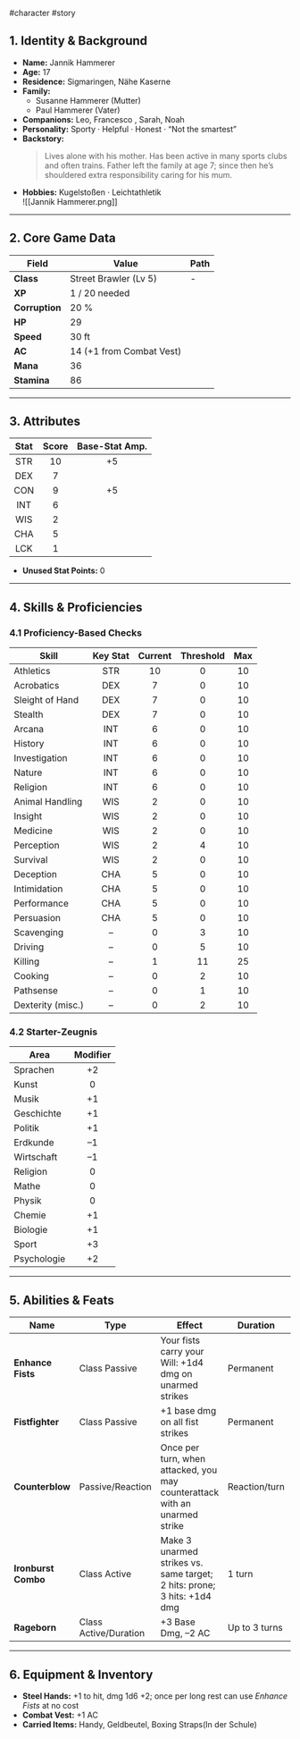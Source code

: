 #character #story 
## 1. Identity & Background
- **Name:** Jannik Hammerer  
- **Age:** 17  
- **Residence:** Sigmaringen, Nähe Kaserne 
- **Family:**  
  - Susanne Hammerer (Mutter)  
  - Paul Hammerer (Vater)  
- **Companions:** Leo, Francesco , Sarah, Noah
- **Personality:** Sporty · Helpful · Honest · “Not the smartest”  
- **Backstory:**  
  > Lives alone with his mother. Has been active in many sports clubs and often trains. Father left the family at age 7; since then he’s shouldered extra responsibility caring for his mum.  
- **Hobbies:** Kugelstoßen · Leichtathletik  
![[Jannik Hammerer.png]]
---

## 2. Core Game Data
| Field          | Value                    | Path |
| -------------- | ------------------------ | ---- |
| **Class**      | Street Brawler (Lv 5)    | -    |
| **XP**         | 1 / 20 needed            |      |
| **Corruption** | 20 %                     |      |
| **HP**         | 29                       |      |
| **Speed**      | 30 ft                    |      |
| **AC**         | 14 (+1 from Combat Vest) |      |
| **Mana**       | 36                       |      |
| **Stamina**    | 86                       |      |

---

## 3. Attributes
| Stat | Score | Base-Stat Amp. |
|:----:|:-----:|:--------------:|
| STR  | 10    | +5             |
| DEX  | 7     |                |
| CON  | 9     | +5             |
| INT  | 6     |                |
| WIS  | 2     |                |
| CHA  | 5     |                |
| LCK  | 1     |                |

- **Unused Stat Points:** 0

---

## 4. Skills & Proficiencies

### 4.1 Proficiency-Based Checks
| Skill           | Key Stat | Current | Threshold | Max |
|-----------------|:--------:|:-------:|:---------:|:---:|
| Athletics       | STR      | 10      | 0         | 10  |
| Acrobatics      | DEX      | 7       | 0         | 10  |
| Sleight of Hand | DEX      | 7       | 0         | 10  |
| Stealth         | DEX      | 7       | 0         | 10  |
| Arcana          | INT      | 6       | 0         | 10  |
| History         | INT      | 6       | 0         | 10  |
| Investigation   | INT      | 6       | 0         | 10  |
| Nature          | INT      | 6       | 0         | 10  |
| Religion        | INT      | 6       | 0         | 10  |
| Animal Handling | WIS      | 2       | 0         | 10  |
| Insight         | WIS      | 2       | 0         | 10  |
| Medicine        | WIS      | 2       | 0         | 10  |
| Perception      | WIS      | 2       | 4         | 10  |
| Survival        | WIS      | 2       | 0         | 10  |
| Deception       | CHA      | 5       | 0         | 10  |
| Intimidation    | CHA      | 5       | 0         | 10  |
| Performance     | CHA      | 5       | 0         | 10  |
| Persuasion      | CHA      | 5       | 0         | 10  |
| Scavenging      | –        | 0       | 3         | 10  |
| Driving         | –        | 0       | 5         | 10  |
| Killing         | –        | 1       | 11        | 25  |
| Cooking         | –        | 0       | 2         | 10  |
| Pathsense       | –        | 0       | 1         | 10  |
| Dexterity (misc.) | –      | 0       | 2         | 10  |

### 4.2 Starter-Zeugnis

| Area        | Modifier |
|-------------|:--------:|
| Sprachen    | +2       |
| Kunst       | 0        |
| Musik       | +1       |
| Geschichte  | +1       |
| Politik     | +1       |
| Erdkunde    | –1       |
| Wirtschaft  | –1       |
| Religion    | 0        |
| Mathe       | 0        |
| Physik      | 0        |
| Chemie      | +1       |
| Biologie    | +1       |
| Sport       | +3       |
| Psychologie | +2       |

---

## 5. Abilities & Feats
| Name              | Type                 | Effect                                                                 | Duration       | Cost             | Notes                   |
|-------------------|----------------------|------------------------------------------------------------------------|----------------|------------------|-------------------------|
| **Enhance Fists** | Class Passive        | Your fists carry your Will: +1d4 dmg on unarmed strikes               | Permanent      | 5 Stamina/use    | Count 3 / Threshold 10   |
| **Fistfighter**   | Class Passive        | +1 base dmg on all fist strikes                                       | Permanent      | —                |                         |
| **Counterblow**   | Passive/Reaction     | Once per turn, when attacked, you may counterattack with an unarmed strike | Reaction/turn | 5 Stamina        | Threshold 20            |
| **Ironburst Combo**| Class Active       | Make 3 unarmed strikes vs. same target; 2 hits: prone; 3 hits: +1d4 dmg | 1 turn         | 30 Stamina       | Threshold 10            |
| **Rageborn**      | Class Active/Duration| +3 Base Dmg, –2 AC                                                    | Up to 3 turns  | 5 Stamina/turn   | Threshold 10            |

---

## 6. Equipment & Inventory
- **Steel Hands:** +1 to hit, dmg 1d6 +2; once per long rest can use *Enhance Fists* at no cost  
- **Combat Vest:** +1 AC  
- **Carried Items:** Handy, Geldbeutel, Boxing Straps(In der Schule)
